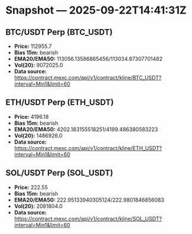 # Snapshot — 2025-09-22T14:41:31Z

## BTC/USDT Perp (BTC_USDT)
- **Price:** 112955.7
- **Bias 15m:** bearish
- **EMA20/EMA50:** 113056.13586865456/113034.87307701482
- **Vol(20):** 9072025.0
- **Data source:** https://contract.mexc.com/api/v1/contract/kline/BTC_USDT?interval=Min1&limit=60

## ETH/USDT Perp (ETH_USDT)
- **Price:** 4196.18
- **Bias 15m:** bearish
- **EMA20/EMA50:** 4202.183155518251/4199.486380583223
- **Vol(20):** 1486926.0
- **Data source:** https://contract.mexc.com/api/v1/contract/kline/ETH_USDT?interval=Min1&limit=60

## SOL/USDT Perp (SOL_USDT)
- **Price:** 222.55
- **Bias 15m:** bearish
- **EMA20/EMA50:** 222.95133940305124/222.9801846856083
- **Vol(20):** 2081804.0
- **Data source:** https://contract.mexc.com/api/v1/contract/kline/SOL_USDT?interval=Min1&limit=60
